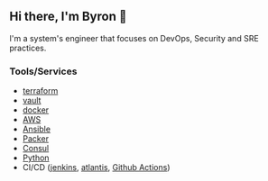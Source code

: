 ## Hi there, I'm Byron 👋

I'm a system's engineer that focuses on DevOps, Security and SRE practices.

### Tools/Services

* [terraform](https://terraform.io)
* [vault](https://vaultproject.io)
* [docker](https://www.docker.com)
* [AWS](https://aws.amazon.com)
* [Ansible](https://www.ansible.com)
* [Packer](https://packer.io)
* [Consul](https://consul.io)
* [Python](https://www.python.org)
* CI/CD ([jenkins](https://jenkins.io), [atlantis](https://runatlantis.io), [Github Actions](https://github.com/features/actions))

<!--
**nocode99/nocode99** is a ✨ _special_ ✨ repository because its `README.md` (this file) appears on your GitHub profile.

Here are some ideas to get you started:

- 🔭 I’m currently working on ...
- 🌱 I’m currently learning ...
- 👯 I’m looking to collaborate on ...
- 🤔 I’m looking for help with ...
- 💬 Ask me about ...
- 📫 How to reach me: ...
- 😄 Pronouns: ...
- ⚡ Fun fact: ...
-->
